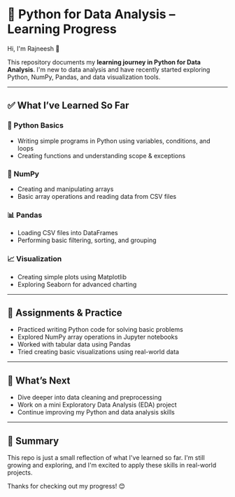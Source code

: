 # 📘 Python for Data Analysis – Learning Progress

Hi, I'm Rajneesh 👋

This repository documents my **learning journey in Python for Data Analysis**. I'm new to data analysis and have recently started exploring Python, NumPy, Pandas, and data visualization tools.

---

## ✅ What I’ve Learned So Far

### 🐍 Python Basics
- Writing simple programs in Python using variables, conditions, and loops
- Creating functions and understanding scope & exceptions

### 🧮 NumPy
- Creating and manipulating arrays
- Basic array operations and reading data from CSV files

### 📊 Pandas
- Loading CSV files into DataFrames
- Performing basic filtering, sorting, and grouping

### 📈 Visualization
- Creating simple plots using Matplotlib
- Exploring Seaborn for advanced charting

---

## 📌 Assignments & Practice
- Practiced writing Python code for solving basic problems
- Explored NumPy array operations in Jupyter notebooks
- Worked with tabular data using Pandas
- Tried creating basic visualizations using real-world data

---

## 🚀 What’s Next
- Dive deeper into data cleaning and preprocessing  
- Work on a mini Exploratory Data Analysis (EDA) project  
- Continue improving my Python and data analysis skills

---

## 🏁 Summary
This repo is just a small reflection of what I've learned so far. I'm still growing and exploring, and I'm excited to apply these skills in real-world projects.

Thanks for checking out my progress! 😊
